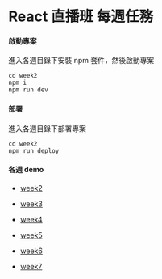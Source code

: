 # React 直播班 每週任務

#### 啟動專案
進入各週目錄下安裝 npm 套件，然後啟動專案

```
cd week2
npm i
npm run dev
```

#### 部署
進入各週目錄下部署專案
```
cd week2
npm run deploy
```

#### 各週 demo
- [week2](https://kenlee100.github.io/react-training-chapter/week2)

- [week3](https://kenlee100.github.io/react-training-chapter/week3)

- [week4](https://kenlee100.github.io/react-training-chapter/week4)

- [week5](https://kenlee100.github.io/react-training-chapter/week5)

- [week6](https://kenlee100.github.io/react-training-chapter/week6)

- [week7](https://kenlee100.github.io/react-training-chapter/week7)